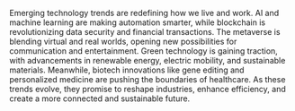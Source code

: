 Emerging technology trends are redefining how we live and work. 
AI and machine learning are making automation smarter, while blockchain is revolutionizing data security and financial transactions.
The metaverse is blending virtual and real worlds, opening new possibilities for communication and entertainment. Green technology is gaining traction, with advancements in renewable energy, electric mobility, and sustainable materials. Meanwhile, biotech innovations like gene editing and personalized medicine are pushing the boundaries of healthcare. 
As these trends evolve, they promise to reshape industries, enhance efficiency, and create a more connected and sustainable future.
